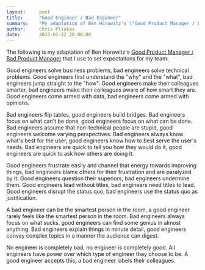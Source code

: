 ```yaml
---
layout:     post
title:      "Good Engineer / Bad Engineer"
summary:    "My adaptation of Ben Horowitz's \"Good Product Manager / Bad Product Manager\" that I use to set expectations for my team."
author:     Chris Pliakas
date:       2015-01-22 20:00:00
---
```


The following is my adaptation of Ben Horowitz's <a href="http://web.stanford.edu/class/e140/e140a/handouts/ProductMgmt.txt" target="_blank">Good Product Manager / Bad Product Manager</a> that I use to set expectations for my team:

Good engineers solve business problems, bad engineers solve technical problems. Good engineers first understand the "why" and the "what", bad engineers jump straight to the "how". Good engineers make their colleagues smarter, bad engineers make their colleagues aware of how smart they are. Good engineers come armed with data, bad engineers come armed with opinions.

Bad engineers flip tables, good engineers build bridges. Bad engineers focus on what can't be done, good engineers focus on what can be done. Bad engineers assume that non-technical people are stupid, good engineers welcome varying perspectives. Bad engineers always know what's best for the user, good engineers know how to best serve the user's needs. Bad engineers are quick to tell you how they would do it, good engineers are quick to ask how others are doing it.

Good engineers frustrate easily and channel that energy towards improving things, bad engineers blame others for their frustration and are paralyzed by it. Good engineers question their superiors, bad engineers undermine them. Good engineers lead without titles, bad engineers need titles to lead. Good engineers disrupt the status quo, bad engineers use the status quo as justification.

A bad engineer can be the smartest person in the room, a good engineer rarely feels like the smartest person in the room. Bad engineers always focus on what sucks, good engineers can find some genius in almost anything. Bad engineers explain things in minute detail, good engineers convey complex topics in a manner the audience can digest.

No engineer is completely bad, no engineer is completely good. All engineers have power over which type of engineer they choose to be. A good engineer accepts this, a bad engineer labels their colleagues.
